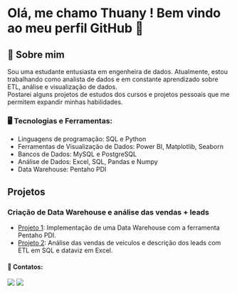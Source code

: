 # Olá, me chamo Thuany ! Bem vindo ao meu perfil GitHub 👋

## 💫 Sobre mim

Sou uma estudante entusiasta em engenheira de dados. Atualmente, estou trabalhando como analista de dados e em constante aprendizado sobre ETL, análise e visualização de dados.</a>   
Postarei alguns projetos de estudos dos cursos e projetos pessoais que me permitem expandir minhas habilidades.</a>   

### 🖥️ Tecnologias e Ferramentas: 

- Linguagens de programação: SQL e Python
- Ferramentas de Visualização de Dados: Power BI, Matplotlib, Seaborn
- Bancos de Dados: MySQL e PostgreSQL
- Análise de Dados: Excel, SQL, Pandas e Numpy
- Data Warehouse: Pentaho PDI

## Projetos

### Criação de Data Warehouse e análise das vendas + leads
- [Projeto 1](https://github.com/thuanyvermelho/Data_Warehouse_Pentaho): Implementação de uma Data Warehouse com a ferramenta Pentaho PDI.       
- [Projeto 2](https://github.com/thuanyvermelho/Analise_Vendas_SQL): Análise das vendas de veiculos e descrição dos leads com ETL em SQL e dataviz em Excel.


         
   
#### 📩 Contatos:

<div>
<a href ="mailto:thuanyvermelho@gmail.com"><img src="https://img.shields.io/badge/Gmail-D14836?style=for-the-badge&logo=gmail&logoColor=white" 
target="_blank"></a>
<a href="[https://www.linkedin.com/in/thuanyvermelho/](https://www.linkedin.com/in/thuanyvermelho/)" target="_blank"><img src="https://img.shields.io/badge/-LinkedIn-%230077B5?style=for-the-badge&logo=linkedin&logoColor=white" target="_blank"></a>   
</div>
          
          
